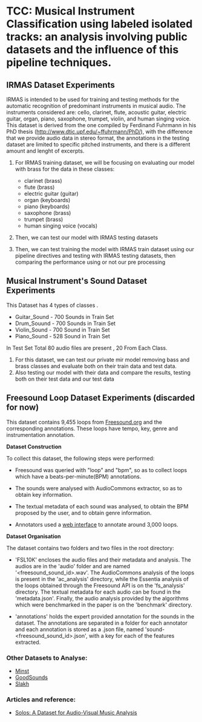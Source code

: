 # TCC: Musical Instrument Classification using labeled isolated tracks: an analysis involving public datasets and the influence of this pipeline techniques.

## IRMAS Dataset Experiments
IRMAS is intended to be used for training and testing methods for the automatic recognition of predominant instruments in musical audio. The instruments considered are: cello, clarinet, flute, acoustic guitar, electric guitar, organ, piano, saxophone, trumpet, violin, and human singing voice. This dataset is derived from the one compiled by Ferdinand Fuhrmann in his PhD thesis (http://www.dtic.upf.edu/~ffuhrmann/PhD/), with the difference that we provide audio data in stereo format, the annotations in the testing dataset are limited to specific pitched instruments, and there is a different amount and lenght of excerpts.

1. For IRMAS training dataset, we will be focusing on evaluating our model with brass for the data in these classes:
   * clarinet (brass)
   * flute (brass)
   * electric guitar (guitar)
   * organ (keyboards)
   * piano (keyboards)
   * saxophone (brass)
   * trumpet (brass)
   * human singing voice (vocals)

2. Then, we can test our model with IRMAS testing datasets 

3. Then, we can test training the model with IRMAS train dataset using our pipeline directives and testing with IRMAS testing datasets, then comparing the performance using or not our pre processing

## Musical Instrument's Sound Dataset Experiments
This Dataset has 4 types of classes .

- Guitar_Sound - 700 Sounds in Train Set
- Drum_Souund - 700 Sounds in Train Set
- Violin_Sound - 700 Sound in Train Set
- Piano_Sound - 528 Sound in Train Set

In Test Set Total 80 audio files are present , 20 From Each Class.

1. For this dataset, we can test our private mir model removing bass and brass classes and evaluate both on their train data and test data.
2. Also testing our model with their data and compare the results, testing both on their test data and our test data

## Freesound Loop Dataset Experiments (discarded for now)
This dataset contains 9,455 loops from [Freesound.org](http://freesound.org/) and the corresponding annotations. These loops have tempo, key, genre and instrumentation annotation.

**Dataset Construction**

To collect this dataset, the following steps were performed:

*   Freesound was queried with "loop" and "bpm", so as to collect loops which have a beats-per-minute(BPM) annotations.

*   The sounds were analysed with AudioCommons extractor, so as to obtain key information.

*   The textual metadata of each sound was analysed, to obtain the BPM proposed by the user, and to obtain genre information.

*   Annotators used a [web interface](http://mtg.upf.edu/fslannotator/) to annotate around 3,000 loops.

**Dataset Organisation**

The dataset contains two folders and two files in the root directory:

*   'FSL10K' encloses the audio files and their metadata and analysis. The audios are in the 'audio' folder and are named '<freesound_sound_id>.wav'. The AudioCommons analysis of the loops is present in the 'ac_analysis' directory, while the Essentia analysis of the loops obtained through the Freesound API is on the 'fs_analysis' directory. The textual metadata for each audio can be found in the 'metadata.json'. Finally, the audio analysis provided by the algorithms which were benchmarked in the paper is on the 'benchmark' directory.

*   'annotations' holds the expert provided annotation for the sounds in the dataset. The annotations are separated in a folder for each annotator and each annotation is stored as a .json file, named 'sound-<freesound_sound_id>.json', with a key for each of the features extracted.


### Other Datasets to Analyse:
* [Minst](https://github.com/ejhumphrey/minst-dataset)
* [GoodSounds](https://paperswithcode.com/dataset/goodsounds)
* [Slakh](http://www.slakh.com/)

### Articles and reference:
* [Solos: A Dataset for Audio-Visual Music Analysis](https://arxiv.org/pdf/2006.07931.pdf)